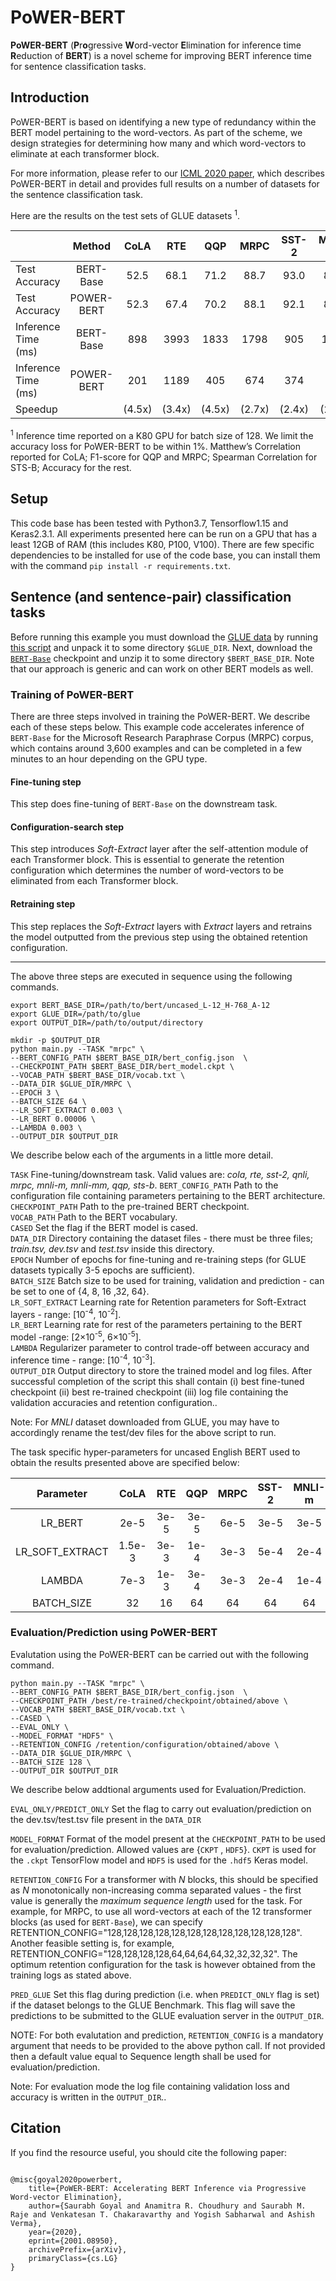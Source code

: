 
# PoWER-BERT

**PoWER-BERT** (**P**r**o**gressive **W**ord-vector **E**limination for inference time **R**eduction of **BERT**) is a novel scheme for improving BERT inference time for sentence classification tasks.

  

## Introduction

  
PoWER-BERT is based on identifying a new type of redundancy within the BERT model pertaining to the word-vectors. As part of the scheme, we design strategies for determining how many and which word-vectors to eliminate at each transformer block.

For more information, please refer to our [ICML 2020 paper](https://proceedings.icml.cc/static/paper_files/icml/2020/6722-Paper.pdf), which describes PoWER-BERT in detail and provides full results on a number of datasets for the sentence classification task.

Here are the results on the test sets of GLUE datasets <sup>1</sup>. 



||Method|CoLA|RTE|QQP|MRPC|SST-2|MNLI-m|MNLI-mm|QNLI|STS-B|
|---|:---:|:---:|:---:|:---:|:---:|:---:|:---:|:---:|:---:|:---:|
|Test Accuracy|BERT-Base|52.5| 68.1| 71.2| 88.7| 93.0| 84.6| 84.0| 91.0| 85.8| 
|Test Accuracy|POWER-BERT|52.3| 67.4| 70.2| 88.1| 92.1| 83.8| 83.1| 90.1| 85.1| 
|Inference Time (ms)|BERT-Base|898| 3993| 1833| 1798 |905 |1867 |1881 |1848| 881 |
|Inference Time (ms)|POWER-BERT|201| 1189 |405 |674 |374| 725 |908| 916 |448 |
|Speedup||(4.5x) |(3.4x) |(4.5x)| (2.7x)| (2.4x)| (2.6x)| (2.1x)| (2.0x)| (2.0x)| 


<sup>1</sup> Inference time reported  on a K80 GPU for batch size of 128. We limit the accuracy loss for PoWER-BERT to be within 1%. Matthew’s Correlation reported for CoLA; F1-score for QQP and MRPC; Spearman Correlation for STS-B; Accuracy for the rest.

## Setup

This code base has been tested with Python3.7, Tensorflow1.15 and Keras2.3.1. 
All experiments presented here can be run on a GPU that has a least 12GB of RAM (this includes K80, P100, V100). There are few specific dependencies to be installed for use of the code base, you can install them with the command
 `pip install -r requirements.txt`. 

## Sentence (and sentence-pair) classification tasks

Before running this example you must download the [GLUE data](https://gluebenchmark.com/tasks) by running [this script](https://gist.github.com/W4ngatang/60c2bdb54d156a41194446737ce03e2e) and unpack it to some directory `$GLUE_DIR`. Next, download the [`BERT-Base`](https://storage.googleapis.com/bert_models/2020_02_20/uncased_L-12_H-768_A-12.zip) checkpoint and unzip it to some directory `$BERT_BASE_DIR`. Note that our approach is generic and can work on other  BERT models as well.


### Training of PoWER-BERT

There are three steps involved in training the PoWER-BERT. We describe each of these steps below. This example code accelerates inference of `BERT-Base` for the Microsoft Research Paraphrase Corpus (MRPC) corpus, which  contains around 3,600 examples and can be completed in a few minutes to an hour depending on the GPU type. 

#### Fine-tuning step

This step does fine-tuning of `BERT-Base` on the downstream task.

#### Configuration-search step
This step introduces *Soft-Extract* layer after the self-attention module of each Transformer block. This is essential to generate the retention configuration which determines the number of  word-vectors to be eliminated from each Transformer block.

#### Retraining step
This step replaces the *Soft-Extract* layers with *Extract* layers and retrains the model outputted from the previous step  using the obtained retention configuration.

---------
The above three steps are executed in sequence using the following commands.

```shell
export BERT_BASE_DIR=/path/to/bert/uncased_L-12_H-768_A-12
export GLUE_DIR=/path/to/glue
export OUTPUT_DIR=/path/to/output/directory

mkdir -p $OUTPUT_DIR
python main.py --TASK "mrpc" \
--BERT_CONFIG_PATH $BERT_BASE_DIR/bert_config.json  \
--CHECKPOINT_PATH $BERT_BASE_DIR/bert_model.ckpt \
--VOCAB_PATH $BERT_BASE_DIR/vocab.txt \
--DATA_DIR $GLUE_DIR/MRPC \
--EPOCH 3 \
--BATCH_SIZE 64 \
--LR_SOFT_EXTRACT 0.003 \
--LR_BERT 0.00006 \
--LAMBDA 0.003 \
--OUTPUT_DIR $OUTPUT_DIR 
```

We describe below each of the arguments in a little more detail.

``TASK``   Fine-tuning/downstream task. Valid values are: *cola, rte, sst-2, qnli, mrpc, mnli-m, mnli-mm, qqp, sts-b*. 
``BERT_CONFIG_PATH`` Path to the configuration file containing parameters pertaining to the BERT architecture.
``CHECKPOINT_PATH``  Path to the pre-trained BERT checkpoint. <br  />
``VOCAB_PATH`` Path to the BERT vocabulary. <br  />
``CASED`` Set the flag if the BERT model is cased. <br  />
``DATA_DIR`` Directory containing the dataset files - there must be three files; *train.tsv, dev.tsv* and *test.tsv* inside this directory. <br  />
``EPOCH``  Number of epochs for fine-tuning and re-training steps (for GLUE datasets typically 3-5 epochs are sufficient). <br  />
``BATCH_SIZE``  Batch size to be used for training, validation and prediction - can  be set to one of  {4, 8, 16 ,32, 64}. <br  />
``LR_SOFT_EXTRACT``  Learning rate for Retention parameters for Soft-Extract layers -  range: [10<sup>-4</sup>, 10<sup>-2</sup>].   <br  /> 
``LR_BERT``  Learning rate for rest of the parameters pertaining to the BERT model -range: [2×10<sup>-5</sup>, 6×10<sup>-5</sup>].<br  />
``LAMBDA`` Regularizer parameter to control trade-off between accuracy and inference time -  range: [10<sup>-4</sup>, 10<sup>-3</sup>]. <br  /> 
``OUTPUT_DIR`` Output directory to store the trained model and log files. After successful completion of the script this shall contain (i) best fine-tuned checkpoint (ii) best re-trained checkpoint (iii) log file containing the validation accuracies and retention configuration..

Note: For *MNLI* dataset downloaded from GLUE, you may have to accordingly rename the test/dev files for the above script to run.

The task specific hyper-parameters for uncased English BERT used to obtain the results presented above are specified below:


|Parameter|CoLA|RTE|QQP|MRPC|SST-2|MNLI-m|MNLI-mm|QNLI|STS-B|
|:---:|:---:|:---:|:---:|:---:|:---:|:---:|:---:|:---:|:---:|
|LR_BERT|2e-5| 3e-5| 3e-5| 6e-5| 3e-5| 3e-5| 3e-5| 3e-5| 3e-5| 
|LR_SOFT_EXTRACT|1.5e-3| 3e-3| 1e-4| 3e-3| 5e-4| 2e-4| 1e-4| 2e-4| 3e-3| 
|LAMBDA|7e-3| 1e-3| 3e-4| 3e-3| 2e-4| 1e-4| 1e-4| 1.5e-4| 1e-3| 
|BATCH_SIZE|32| 16| 64| 64| 64| 64| 64| 16| 64| 

### Evaluation/Prediction using PoWER-BERT

Evalutation using the PoWER-BERT can be carried out with the following command.

```
python main.py --TASK "mrpc" \
--BERT_CONFIG_PATH $BERT_BASE_DIR/bert_config.json  \
--CHECKPOINT_PATH /best/re-trained/checkpoint/obtained/above \
--VOCAB_PATH $BERT_BASE_DIR/vocab.txt \
--CASED \
--EVAL_ONLY \
--MODEL_FORMAT "HDF5" \
--RETENTION_CONFIG /retention/configuration/obtained/above \
--DATA_DIR $GLUE_DIR/MRPC \
--BATCH_SIZE 128 \
--OUTPUT_DIR $OUTPUT_DIR
```

We describe below addtional arguments used for Evaluation/Prediction.

``EVAL_ONLY/PREDICT_ONLY`` Set the flag to carry out evaluation/prediction on the dev.tsv/test.tsv file present in the ``DATA_DIR``

``MODEL_FORMAT`` Format of the model present at the ``CHECKPOINT_PATH`` to be used for evaluation/prediction. Allowed values are {``CKPT`` , ``HDF5``}. ``CKPT`` is used for the ``.ckpt`` TensorFlow model and ``HDF5`` is used for the ``.hdf5`` Keras model. 

``RETENTION_CONFIG`` For a transformer with *N* blocks, this should be specified as *N* monotonically non-increasing comma separated values - the first value is generally the *maximum sequence length* used for the task. For example, for MRPC, to use all word-vectors at each of the 12 transformer blocks (as used for ``BERT-Base``), we can specify RETENTION_CONFIG="128,128,128,128,128,128,128,128,128,128,128,128". Another feasible setting is, for example, RETENTION_CONFIG="128,128,128,128,64,64,64,64,32,32,32,32". The optimum retention configuration for the task is however obtained from the training logs as stated above.

``PRED_GLUE`` Set this flag during prediction (i.e. when ``PREDICT_ONLY`` flag is set) if the dataset belongs to the GLUE Benchmark. This flag will save the predictions to be submitted to the GLUE evaluation server in the ``OUTPUT_DIR``.
 
NOTE:  For both evalutation and prediction, ``RETENTION_CONFIG`` is a mandatory argument that needs to be provided to the above python call. If not provided then a default value equal to Sequence length shall be used for evaluation/prediction.

Note: For evaluation mode the log file containing validation loss and accuracy is written in the ``OUTPUT_DIR``.. 


## Citation

If you find the resource useful, you should cite the following paper:

  

```

@misc{goyal2020powerbert,
    title={PoWER-BERT: Accelerating BERT Inference via Progressive Word-vector Elimination},
    author={Saurabh Goyal and Anamitra R. Choudhury and Saurabh M. Raje and Venkatesan T. Chakaravarthy and Yogish Sabharwal and Ashish Verma},
    year={2020},
    eprint={2001.08950},
    archivePrefix={arXiv},
    primaryClass={cs.LG}
}


```

